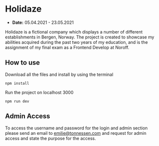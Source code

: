 # Holidaze 
- **Date:** 05.04.2021 - 23.05.2021 <br />

Holidaze is a fictional company which displays a number of different establishments in Bergen, Norway. The project is created to showcase my abilities acquired during the past two years of my education, and is the assignment of my final exam as a Frontend Develop at Noroff. 

## How to use
Download all the files and install by using the terminal
```node
npm install
``` 

Run the project on localhost 3000 
```node
npm run dev
```
## Admin Access
To access the username and password for the login and admin section please send an email to emilie@tonnessen.com and request for admin access and state the purpose for the access.